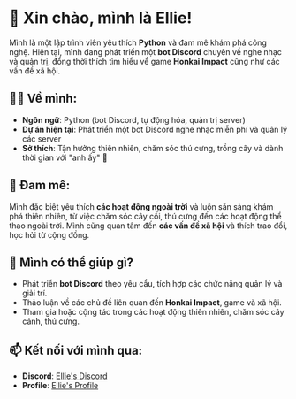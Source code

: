 # 👋 Xin chào, mình là Ellie!

Mình là một lập trình viên yêu thích **Python** và đam mê khám phá công nghệ. Hiện tại, mình đang phát triển một **bot Discord** chuyên về nghe nhạc và quản trị, đồng thời thích tìm hiểu về game **Honkai Impact** cũng như các vấn đề xã hội.

## 👩‍💻 Về mình:
- **Ngôn ngữ**: Python (bot Discord, tự động hóa, quản trị server)
- **Dự án hiện tại**: Phát triển một bot Discord nghe nhạc miễn phí và quản lý các server
- **Sở thích**: Tận hưởng thiên nhiên, chăm sóc thú cưng, trồng cây và dành thời gian với "anh ấy" 💖

## 🌱 Đam mê:
Mình đặc biệt yêu thích **các hoạt động ngoài trời** và luôn sẵn sàng khám phá thiên nhiên, từ việc chăm sóc cây cối, thú cưng đến các hoạt động thể thao ngoài trời. Mình cũng quan tâm đến **các vấn đề xã hội** và thích trao đổi, học hỏi từ cộng đồng.

## 🤝 Mình có thể giúp gì?
- Phát triển **bot Discord** theo yêu cầu, tích hợp các chức năng quản lý và giải trí.
- Thảo luận về các chủ đề liên quan đến **Honkai Impact**, game và xã hội.
- Tham gia hoặc cộng tác trong các hoạt động thiên nhiên, chăm sóc cây cảnh, thú cưng.

## 📫 Kết nối với mình qua:
- **Discord**: [Ellie's Discord](https://discord.com/users/1002018505601863730)
- **Profile**: [Ellie's Profile](https://guns.lol/_ellie3117_)
